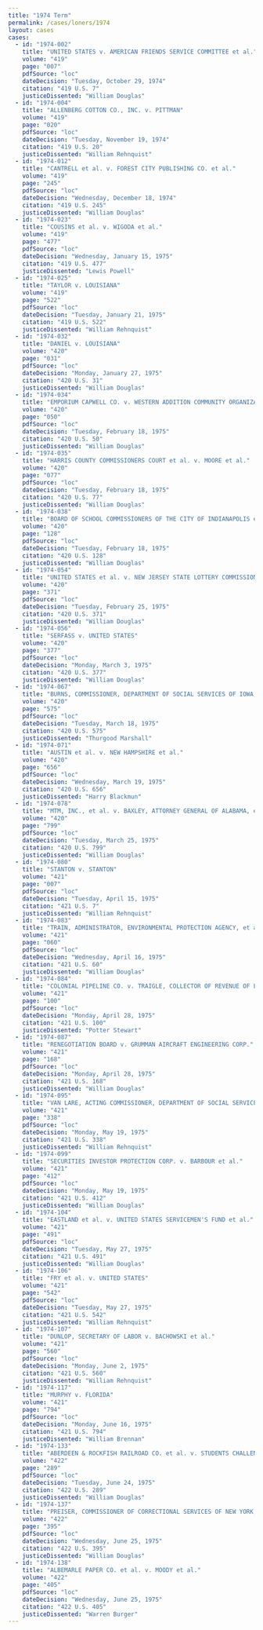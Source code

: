 ```yaml
---
title: "1974 Term"
permalink: /cases/loners/1974
layout: cases
cases:
  - id: "1974-002"
    title: "UNITED STATES v. AMERICAN FRIENDS SERVICE COMMITTEE et al."
    volume: "419"
    page: "007"
    pdfSource: "loc"
    dateDecision: "Tuesday, October 29, 1974"
    citation: "419 U.S. 7"
    justiceDissented: "William Douglas"
  - id: "1974-004"
    title: "ALLENBERG COTTON CO., INC. v. PITTMAN"
    volume: "419"
    page: "020"
    pdfSource: "loc"
    dateDecision: "Tuesday, November 19, 1974"
    citation: "419 U.S. 20"
    justiceDissented: "William Rehnquist"
  - id: "1974-012"
    title: "CANTRELL et al. v. FOREST CITY PUBLISHING CO. et al."
    volume: "419"
    page: "245"
    pdfSource: "loc"
    dateDecision: "Wednesday, December 18, 1974"
    citation: "419 U.S. 245"
    justiceDissented: "William Douglas"
  - id: "1974-023"
    title: "COUSINS et al. v. WIGODA et al."
    volume: "419"
    page: "477"
    pdfSource: "loc"
    dateDecision: "Wednesday, January 15, 1975"
    citation: "419 U.S. 477"
    justiceDissented: "Lewis Powell"
  - id: "1974-025"
    title: "TAYLOR v. LOUISIANA"
    volume: "419"
    page: "522"
    pdfSource: "loc"
    dateDecision: "Tuesday, January 21, 1975"
    citation: "419 U.S. 522"
    justiceDissented: "William Rehnquist"
  - id: "1974-032"
    title: "DANIEL v. LOUISIANA"
    volume: "420"
    page: "031"
    pdfSource: "loc"
    dateDecision: "Monday, January 27, 1975"
    citation: "420 U.S. 31"
    justiceDissented: "William Douglas"
  - id: "1974-034"
    title: "EMPORIUM CAPWELL CO. v. WESTERN ADDITION COMMUNITY ORGANIZATION et al."
    volume: "420"
    page: "050"
    pdfSource: "loc"
    dateDecision: "Tuesday, February 18, 1975"
    citation: "420 U.S. 50"
    justiceDissented: "William Douglas"
  - id: "1974-035"
    title: "HARRIS COUNTY COMMISSIONERS COURT et al. v. MOORE et al."
    volume: "420"
    page: "077"
    pdfSource: "loc"
    dateDecision: "Tuesday, February 18, 1975"
    citation: "420 U.S. 77"
    justiceDissented: "William Douglas"
  - id: "1974-038"
    title: "BOARD OF SCHOOL COMMISSIONERS OF THE CITY OF INDIANAPOLIS et al. v. JACOBS et al."
    volume: "420"
    page: "128"
    pdfSource: "loc"
    dateDecision: "Tuesday, February 18, 1975"
    citation: "420 U.S. 128"
    justiceDissented: "William Douglas"
  - id: "1974-054"
    title: "UNITED STATES et al. v. NEW JERSEY STATE LOTTERY COMMISSION"
    volume: "420"
    page: "371"
    pdfSource: "loc"
    dateDecision: "Tuesday, February 25, 1975"
    citation: "420 U.S. 371"
    justiceDissented: "William Douglas"
  - id: "1974-056"
    title: "SERFASS v. UNITED STATES"
    volume: "420"
    page: "377"
    pdfSource: "loc"
    dateDecision: "Monday, March 3, 1975"
    citation: "420 U.S. 377"
    justiceDissented: "William Douglas"
  - id: "1974-067"
    title: "BURNS, COMMISSIONER, DEPARTMENT OF SOCIAL SERVICES OF IOWA, et al. v. ALCALA et al."
    volume: "420"
    page: "575"
    pdfSource: "loc"
    dateDecision: "Tuesday, March 18, 1975"
    citation: "420 U.S. 575"
    justiceDissented: "Thurgood Marshall"
  - id: "1974-071"
    title: "AUSTIN et al. v. NEW HAMPSHIRE et al."
    volume: "420"
    page: "656"
    pdfSource: "loc"
    dateDecision: "Wednesday, March 19, 1975"
    citation: "420 U.S. 656"
    justiceDissented: "Harry Blackmun"
  - id: "1974-078"
    title: "MTM, INC., et al. v. BAXLEY, ATTORNEY GENERAL OF ALABAMA, et al."
    volume: "420"
    page: "799"
    pdfSource: "loc"
    dateDecision: "Tuesday, March 25, 1975"
    citation: "420 U.S. 799"
    justiceDissented: "William Douglas"
  - id: "1974-080"
    title: "STANTON v. STANTON"
    volume: "421"
    page: "007"
    pdfSource: "loc"
    dateDecision: "Tuesday, April 15, 1975"
    citation: "421 U.S. 7"
    justiceDissented: "William Rehnquist"
  - id: "1974-083"
    title: "TRAIN, ADMINISTRATOR, ENVIRONMENTAL PROTECTION AGENCY, et al. v. NATURAL RESOURCES DEFENSE COUNCIL, INC., et al."
    volume: "421"
    page: "060"
    pdfSource: "loc"
    dateDecision: "Wednesday, April 16, 1975"
    citation: "421 U.S. 60"
    justiceDissented: "William Douglas"
  - id: "1974-084"
    title: "COLONIAL PIPELINE CO. v. TRAIGLE, COLLECTOR OF REVENUE OF LOUISIANA"
    volume: "421"
    page: "100"
    pdfSource: "loc"
    dateDecision: "Monday, April 28, 1975"
    citation: "421 U.S. 100"
    justiceDissented: "Potter Stewart"
  - id: "1974-087"
    title: "RENEGOTIATION BOARD v. GRUMMAN AIRCRAFT ENGINEERING CORP."
    volume: "421"
    page: "168"
    pdfSource: "loc"
    dateDecision: "Monday, April 28, 1975"
    citation: "421 U.S. 168"
    justiceDissented: "William Douglas"
  - id: "1974-095"
    title: "VAN LARE, ACTING COMMISSIONER, DEPARTMENT OF SOCIAL SERVICES OF NEW YORK, et al. v. HURLEY et al."
    volume: "421"
    page: "338"
    pdfSource: "loc"
    dateDecision: "Monday, May 19, 1975"
    citation: "421 U.S. 338"
    justiceDissented: "William Rehnquist"
  - id: "1974-099"
    title: "SECURITIES INVESTOR PROTECTION CORP. v. BARBOUR et al."
    volume: "421"
    page: "412"
    pdfSource: "loc"
    dateDecision: "Monday, May 19, 1975"
    citation: "421 U.S. 412"
    justiceDissented: "William Douglas"
  - id: "1974-104"
    title: "EASTLAND et al. v. UNITED STATES SERVICEMEN'S FUND et al."
    volume: "421"
    page: "491"
    pdfSource: "loc"
    dateDecision: "Tuesday, May 27, 1975"
    citation: "421 U.S. 491"
    justiceDissented: "William Douglas"
  - id: "1974-106"
    title: "FRY et al. v. UNITED STATES"
    volume: "421"
    page: "542"
    pdfSource: "loc"
    dateDecision: "Tuesday, May 27, 1975"
    citation: "421 U.S. 542"
    justiceDissented: "William Rehnquist"
  - id: "1974-107"
    title: "DUNLOP, SECRETARY OF LABOR v. BACHOWSKI et al."
    volume: "421"
    page: "560"
    pdfSource: "loc"
    dateDecision: "Monday, June 2, 1975"
    citation: "421 U.S. 560"
    justiceDissented: "William Rehnquist"
  - id: "1974-117"
    title: "MURPHY v. FLORIDA"
    volume: "421"
    page: "794"
    pdfSource: "loc"
    dateDecision: "Monday, June 16, 1975"
    citation: "421 U.S. 794"
    justiceDissented: "William Brennan"
  - id: "1974-133"
    title: "ABERDEEN & ROCKFISH RAILROAD CO. et al. v. STUDENTS CHALLENGING REGULATORY AGENCY PROCEDURES (SCRAP) et al."
    volume: "422"
    page: "289"
    pdfSource: "loc"
    dateDecision: "Tuesday, June 24, 1975"
    citation: "422 U.S. 289"
    justiceDissented: "William Douglas"
  - id: "1974-137"
    title: "PREISER, COMMISSIONER OF CORRECTIONAL SERVICES OF NEW YORK, et al. v. NEWKIRK"
    volume: "422"
    page: "395"
    pdfSource: "loc"
    dateDecision: "Wednesday, June 25, 1975"
    citation: "422 U.S. 395"
    justiceDissented: "William Douglas"
  - id: "1974-138"
    title: "ALBEMARLE PAPER CO. et al. v. MOODY et al."
    volume: "422"
    page: "405"
    pdfSource: "loc"
    dateDecision: "Wednesday, June 25, 1975"
    citation: "422 U.S. 405"
    justiceDissented: "Warren Burger"
---
```

